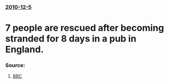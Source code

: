 ### [2010-12-5](/news/2010/12/5/index.md)

# 7 people are rescued after becoming stranded for 8 days in a pub in England. 




### Source:

1. [BBC](http://www.bbc.co.uk/news/uk-england-york-north-yorkshire-11921396)
